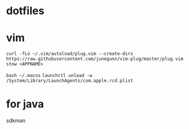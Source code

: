 # dotfiles


# vim 
`curl -fLo ~/.vim/autoload/plug.vim --create-dirs https://raw.githubusercontent.com/junegunn/vim-plug/master/plug.vim`
`stow <APPNAME>`

`bash ~/.macos`
`launchctl unload -w /System/Library/LaunchAgents/com.apple.rcd.plist`


# for java
sdkman
